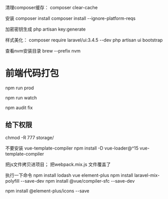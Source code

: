 
清理composer缓存：
composer clear-cache

安装 composer install
composer install --ignore-platform-reqs

加密密钥生成
php artisan key:generate

样式美化：
composer require laravel/ui:3.4.5 --dev
php artisan ui bootstrap

查看nvm安装目录
brew --prefix nvm


# 前端代码打包
npm run prod

npm run watch

npm audit fix

##  给下权限
chmod -R 777 storage/

不要安装 vue-template-compiler
npm install -D vue-loader@^15 vue-template-compiler


把js文件拷贝进项目； 把webpack.mix.js 文件覆盖了

执行一下命令
npm install lodash vue element-plus
npm install laravel-mix-polyfill --save-dev
npm install @vue/compiler-sfc --save-dev


npm install @element-plus/icons --save



